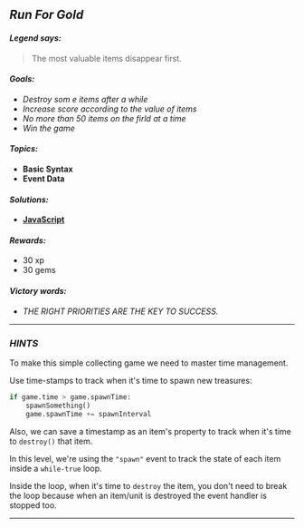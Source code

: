 ## _Run For Gold_

#### _Legend says:_
> The most valuable items disappear first.

#### _Goals:_
+ _Destroy som e items after a while_
+ _Increase score according to the value of items_
+ _No more than 50 items on the firld at a time_
+ _Win the game_

#### _Topics:_
+ **Basic Syntax**
+ **Event Data**

#### _Solutions:_
+ **[JavaScript](runForGold.js)**

#### _Rewards:_
+ 30 xp
+ 30 gems

#### _Victory words:_
+ _THE RIGHT PRIORITIES ARE THE KEY TO SUCCESS._

___

### _HINTS_

To make this simple collecting game we need to master time management.

Use time-stamps to track when it's time to spawn new treasures:

```python
if game.time > game.spawnTime:
    spawnSomething()
    game.spawnTime += spawnInterval
```

Also, we can save a timestamp as an item's property to track when it's time to `destroy()` that item.

In this level, we're using the `"spawn"` event to track the state of each item inside a `while-true` loop.

Inside the loop, when it's time to `destroy` the item, you don't need to break the loop because when an item/unit is destroyed the event handler is stopped too.

___
